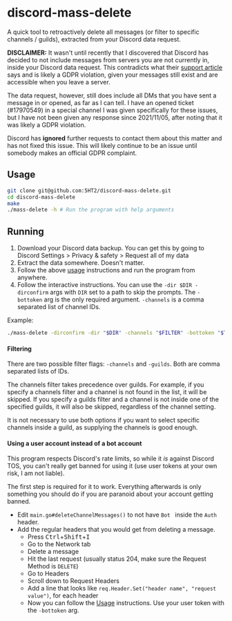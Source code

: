 # discord-mass-delete

A quick tool to retroactively delete all messages (or filter to specific channels / guilds), extracted from your Discord data request.

**DISCLAIMER:** It wasn't until recently that I discovered that Discord has decided to not include messages from servers you are not currently in, inside your Discord data request. This contradicts what their [support article](https://support.discord.com/hc/en-us/articles/360004957991) says and is likely a GDPR violation, given your messages still exist and are accessible when you leave a server.

The data request, however, still does include all DMs that you have sent a message in or opened, as far as I can tell. I have an opened ticket (#17970549) in a special channel I was given specifically for these issues, but I have not been given any response since 2021/11/05, after noting that it was likely a GDPR violation.

Discord has **ignored** further requests to contact them about this matter and has not fixed this issue. This will likely continue to be an issue until somebody makes an official GDPR complaint.

## Usage

```bash
git clone git@github.com:5HT2/discord-mass-delete.git
cd discord-mass-delete
make
./mass-delete -h # Run the program with help arguments
```

## Running

1. Download your Discord data backup. You can get this by going to Discord Settings > Privacy & safety > Request all of my data
2. Extract the data somewhere. Doesn't matter.
3. Follow the above [usage](#Usage) instructions and run the program from anywhere.
4. Follow the interactive instructions. You can use the `-dir $DIR -dirconfirm` args with `DIR` set to a path to skip the prompts.
The `-bottoken` arg is the only required argument. `-channels` is a comma separated list of channel IDs.

Example:
```bash
./mass-delete -dirconfirm -dir "$DIR" -channels "$FILTER" -bottoken "$TOKEN"
```

#### Filtering

There are two possible filter flags: `-channels` and `-guilds`. Both are comma separated lists of IDs.

The channels filter takes precedence over guilds. 
For example, if you specify a channels filter and a channel is not found in the list, it will be skipped.
If you specify a guilds filter and a channel is not inside one of the specified guilds, it will also be skipped, regardless of the channel setting.

It is not necessary to use both options if you want to select specific channels inside a guild, as supplying the channels is good enough.

#### Using a user account instead of a bot account

This program respects Discord's rate limits, so while it *is* against Discord TOS, you can't really get banned for using it (use user tokens at your own risk, I am not liable).

The first step is required for it to work. 
Everything afterwards is only something you should do if you are paranoid about your account getting banned.

- Edit `main.go#deleteChannelMessages()` to not have `Bot ` inside the `Auth` header.
- Add the regular headers that you would get from deleting a message.
  - Press <kbd>Ctrl</kbd>+<kbd>Shift</kbd>+<kbd>I</kbd>
  - Go to the Network tab
  - Delete a message
  - Hit the last request (usually status 204, make sure the Request Method is `DELETE`)
  - Go to Headers
  - Scroll down to Request Headers
  - Add a line that looks like `req.Header.Set("header name", "request value")`, for each header
  - Now you can follow the [Usage](#Usage) instructions. Use your user token with the `-bottoken` arg.

